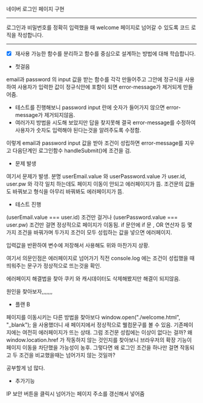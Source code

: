 네이버 로그인 페이지 구현

---

로그인과 비밀번호를 정확히 입력했을 때 welcome 페이지로 넘어갈 수 있도록 코드 로직을 작성합니다.

---

- [x] 재사용 가능한 함수를 분리하고 함수를 중심으로 설계하는 방법에 대해 학습합니다.

- 첫걸음

email과 password 의 input 값을 받는 함수를 각각 만들어주고
그안에 정규식을 사용하여 사용자가 입력한 값이 정규식안에 포함이 되면 
error-message가 제거되게 만들어줌.

- 테스트를 진행해보니 password input 란에 숫자가 들어가지 않으면 error-message가 제거되지않음.
- 여러가지 방법을 시도해 보았지만 답을 찾지못해 결국
  error-message를 수정하여 사용자가 숫자도 입력해야 된다는것을 알려주도록 수정함.

이렇게 email과 password input 값을 받아 조건이 성립하면 error-message를 지우고 
다음단계인 로그인함수 handleSubmit()에 조건을 검.

- 문제 발생

여기서 문제가 발생. 분명 userEmail.value 와 userPassword.value 가 
user.id, user.pw 와 각각 일치 하는데도 페이지 이동이 안되고 에러페이지가 뜸.
조건문의 값들도 바꿔보고 형식을 아무리 바꿔봐도 에러페이지가 뜸.

- 테스트 진행

(userEmail.value === user.id) 조건만 걸거나
(userPassword.value === user.pw) 조건만 걸면 정상적으로 페이지가 이동됨.
if 문안에 if 문 , OR 연산자 등 몇가지 조건을 바꿔가며 두가지 조건이 
모두 성립하는 값을 넣으면 에러페이지.

입력값을 반환하여 변수에 저장해서 사용해도 위와 마찬가지 상황.

여기서 의문인점은 에러페이지로 넘어가기 직전 console.log 에는 
조건이 성립했을 때 띄워주는 문구가 정상적으로 뜨는것을 확인.

에러페이지 해결법을 찾아 쿠키 와 캐시데이터도 삭제해봤지만 해결이 되지않음.

원인을 찾아보자,,,,,,,

- 플랜 B

페이지를 이동시키는 다른 방법을 찾아보다 window.open("./welcome.html", "\_blank");
을 사용했더니 새 페이지에서 정상적으로 웰컴문구를 볼 수 있음.
기존페이지에는 여전히 에러페이지가 뜨는 상태.
그럼 조건문 성립에는 이상이 없다는 걸까?
왜 window.location.href 가 작동하지 않는 것인지를 찾아보니 브라우저의 확장 기능이 
페이지 이동을 차단했을 가능성이 농후. 그렇다면 왜 로그인 조건을 하나만 걸면 작동되고 
두 조건을 비교했을때는 넘어가지 않는 것일까?

공부할게 넘 많다.

- 추가기능

IP 보안 버튼을 클릭시 넘어가는 페이지 주소를 갱신해서 넣어줌
